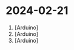 # 2024-02-21

1. [](https://github.comundefined "Arduino project utilizing a Wave Shield to create a Teddybear that sings Bedtime songs to children") [Arduino]
2. [](https://github.comundefined "Arduino OSC Moodlamp") [Arduino]
3. [](https://github.comundefined "Arduino firmware for the single colour 220v lampheart project.") [Arduino]
